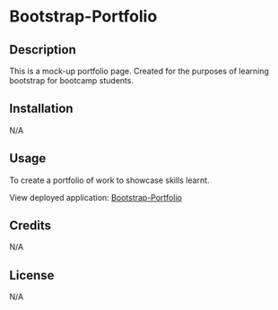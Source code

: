 # Bootstrap-Portfolio

## Description

This is a mock-up portfolio page. Created for the purposes of learning bootstrap for bootcamp students.

## Installation

N/A

## Usage

To create a portfolio of work to showcase skills learnt.


View deployed application: 
[Bootstrap-Portfolio](https://warrentyler.github.io/Bootstrap-Portfolio/)
## Credits

N/A

## License

N/A

